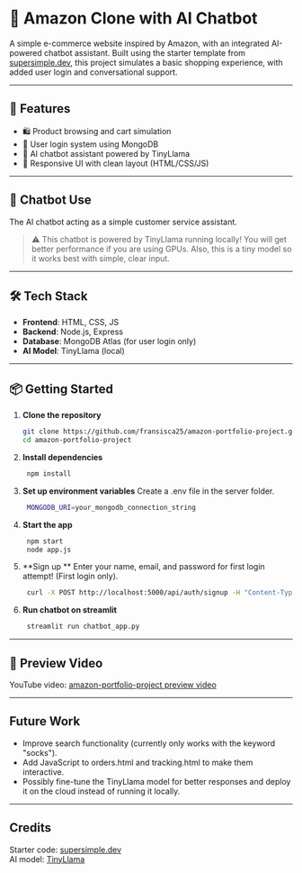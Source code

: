 # 🛒 Amazon Clone with AI Chatbot

A simple e-commerce website inspired by Amazon, with an integrated AI-powered chatbot assistant. Built using the starter template from [supersimple.dev](https://supersimple.dev), this project simulates a basic shopping experience, with added user login and conversational support.

---

## 🚀 Features

- 🛍️ Product browsing and cart simulation
- 🔐 User login system using MongoDB
- 🤖 AI chatbot assistant powered by TinyLlama
- 🎨 Responsive UI with clean layout (HTML/CSS/JS)

---

## 🤖 Chatbot Use

The AI chatbot acting as a simple customer service assistant.

> ⚠️ This chatbot is powered by TinyLlama running locally! You will get better performance if you are using GPUs. Also, this is a tiny model so it works best with simple, clear input.

---

## 🛠️ Tech Stack

- **Frontend**: HTML, CSS, JS 
- **Backend**: Node.js, Express
- **Database**: MongoDB Atlas (for user login only)
- **AI Model**: TinyLlama (local)

---

## 📦 Getting Started

1. **Clone the repository**

   ```bash
   git clone https://github.com/fransisca25/amazon-portfolio-project.git
   cd amazon-portfolio-project

2. **Install dependencies**

   ```bash
    npm install

3. **Set up environment variables**
    Create a .env file in the server folder.

   ```bash
    MONGODB_URI=your_mongodb_connection_string

4. **Start the app**

   ```bash
    npm start
    node app.js

5. **Sign up **
   Enter your name, email, and password for first login attempt! (First login only).

   ```bash
    curl -X POST http://localhost:5000/api/auth/signup -H "Content-Type: application/json" -d "{\"name\":\"ENTER YOUR NAME\",\"email\":\"ENTER YOUR EMAIL\",\"password\":\"ENTER YOUR PASSWORD\"}"

6. **Run chatbot on streamlit**

   ```bash
    streamlit run chatbot_app.py

---

## 📸 Preview Video

YouTube video: 
[amazon-portfolio-project preview video](https://youtu.be/cPB5YyRuAwA?si=Jc4OREn1LhfsUfIa)

---

## Future Work
- Improve search functionality (currently only works with the keyword "socks").
- Add JavaScript to orders.html and tracking.html to make them interactive.
- Possibly fine-tune the TinyLlama model for better responses and deploy it on the cloud instead of running it locally.

---

## Credits
Starter code: [supersimple.dev](https://github.com/SuperSimpleDev) <br>
AI model: [TinyLlama](https://huggingface.co/TinyLlama/TinyLlama-1.1B-Chat-v1.0)


